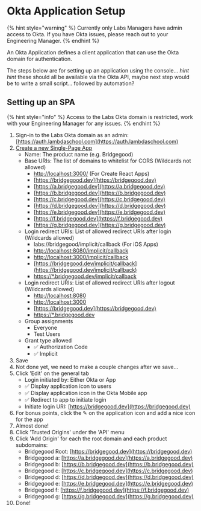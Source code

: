 # Okta Application Setup

{% hint style="warning" %}
Currently only Labs Managers have admin access to Okta. If you have Okta issues, please reach out to your Engineering Manager.
{% endhint %}

An Okta Application defines a client application that can use the Okta domain for authentication.

The steps below are for setting up an application using the console... _hint hint_ these should all be available via the Okta API, maybe next step would be to write a small script... followed by automation?

## Setting up an SPA

{% hint style="info" %}
Access to the Labs Okta domain is restricted, work with your Engineering Manager for any issues.
{% endhint %}

1. Sign-in to the Labs Okta domain as an admin: [https://auth.lambdaschool.com](https://auth.lambdaschool.com)
2. [Create a new Single-Page App](https://dev-625244-admin.okta.com/dev/console/apps/new)
   * Name: The product name \(e.g. Bridgegood\)
   * Base URIs: The list of domains to whitelist for CORS \(Wildcards not allowed\)
     * [http://localhost:3000/](http://localhost:3000/) \(For Create React Apps\)
     * [https://bridgegood.dev](https://bridgegood.dev)
     * [https://a.bridgegood.dev](https://a.bridgegood.dev)
     * [https://b.bridgegood.dev](https://b.bridgegood.dev)
     * [https://c.bridgegood.dev](https://c.bridgegood.dev)
     * [https://d.bridgegood.dev](https://d.bridgegood.dev)
     * [https://e.bridgegood.dev](https://e.bridgegood.dev)
     * [https://f.bridgegood.dev](https://f.bridgegood.dev)
     * [https://g.bridgegood.dev](https://g.bridgegood.dev)
   * Login redirect URIs: List of allowed redirect URIs after login \(Wildcards allowed\)
     * labs://bridgegood/implicit/callback \(For iOS Apps\)
     * [http://localhost:8080/implicit/callback](http://localhost:8080/implicit/callback)
     * [http://localhost:3000/implicit/callback](http://localhost:3000/implicit/callback)
     * [https://bridgegood.dev/implicit/callback](https://bridgegood.dev/implicit/callback)
     * [https://\*.bridgegood.dev/implicit/callback](https://*.bridgegood.dev/implicit/callback)
   * Login redirect URIs: List of allowed redirect URIs after logout \(Wildcards allowed\)
     * [http://localhost:8080](http://localhost:8080)
     * [http://localhost:3000](http://localhost:3000)
     * [https://bridgegood.dev](https://bridgegood.dev)
     * [https://\*.bridgegood.dev](https://*.bridgegood.dev)
   * Group assignments
     * Everyone
     * Test Users
   * Grant type allowed
     * ✅ Authorization Code
     * ✅ Implicit
3. Save
4. Not done yet, we need to make a couple changes after we save...
5. Click 'Edit' on the general tab
   * Login initiated by: Either Okta or App
   * ✅ Display application icon to users
   * ✅ Display application icon in the Okta Mobile app
   * ✅ Redirect to app to initiate login
   * Initiate login URI: [https://bridgegood.dev](https://bridgegood.dev)
6. For bonus points, click the ✎ on the application icon and add a nice icon for the app
7. Almost done!
8. Click 'Trusted Origins' under the 'API' menu
9. Click 'Add Origin' for each the root domain and each product subdomains:
   * Bridgegood Root: [https://bridgegood.dev](https://bridgegood.dev)
   * Bridgegood a: [https://a.bridgegood.dev](https://a.bridgegood.dev)
   * Bridgegood b: [https://b.bridgegood.dev](https://b.bridgegood.dev)
   * Bridgegood c: [https://c.bridgegood.dev](https://c.bridgegood.dev)
   * Bridgegood d: [https://d.bridgegood.dev](https://d.bridgegood.dev)
   * Bridgegood e: [https://e.bridgegood.dev](https://e.bridgegood.dev)
   * Bridgegood f: [https://f.bridgegood.dev](https://f.bridgegood.dev)
   * Bridgegood g: [https://g.bridgegood.dev](https://g.bridgegood.dev)
10. Done!

